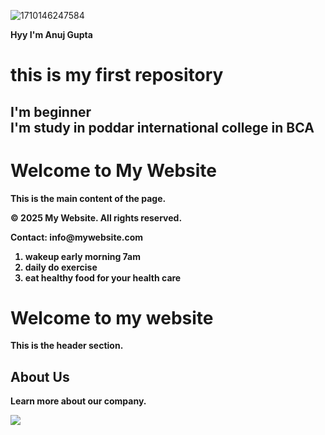![1710146247584](https://github.com/user-attachments/assets/4da3f910-b8cd-4332-9181-f0f2a2abe7d6)<html>
<!doctype html>
  <head>
    <title> hello</title>
  </head>
  <body>
    <strong> Hyy I'm Anuj Gupta
      <h1> this is my first repository</h1>
    <h2> I'm beginner <br>I'm study in poddar international college in BCA
    <h1>Welcome to My Website</h1>
    <p>This is the main content of the page.</p>
    <footer>
        <p>&copy; 2025 My Website. All rights reserved.</p>
        <p>Contact: info@mywebsite.com</p>
    </footer>
     <ol>
        <li> wakeup early morning 7am</li>
        <li> daily do exercise </li>
        <li> eat healthy food for your health care </li>
      </ol>
      <div id="header">
  <h1>Welcome to my website</h1>
  <p>This is the header section.</p>
</div>

<div class="main-content">
  <h2>About Us</h2>
  <p>Learn more about our company.</p>
</div>
      <body background="red">
      <font size="10">
      <img src="![Uploading 1710146247584.jpg…]">



  </body>
</html>
